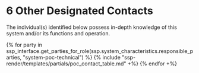 # 6 Other Designated Contacts

The individual(s) identified below possess in-depth knowledge of this system and/or its functions and operation.

{% for party in ssp_interface.get_parties_for_role(ssp.system_characteristics.responsible_parties, "system-poc-technical") %}
{% include "ssp-render/templates/partials/poc_contact_table.md" +%}
{% endfor +%}
